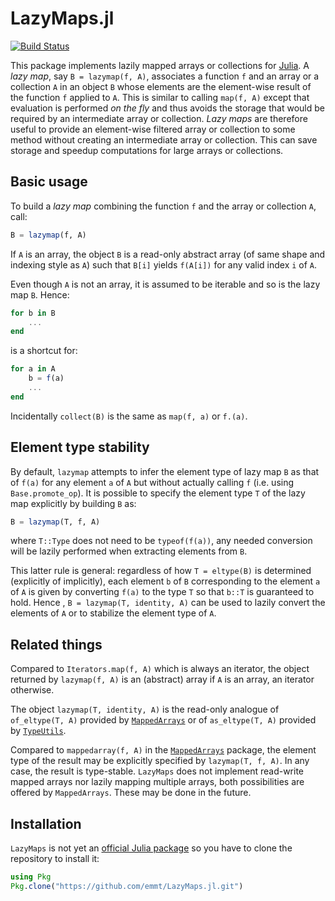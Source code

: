 # LazyMaps.jl

[![Build Status](https://travis-ci.org/emmt/LazyMaps.jl.svg?branch=master)](https://travis-ci.org/emmt/LazyMaps.jl)

This package implements lazily mapped arrays or collections for
[Julia](http://julialang.org/). A *lazy map*, say `B = lazymap(f, A)`, associates a
function `f` and an array or a collection `A` in an object `B` whose elements are the
element-wise result of the function `f` applied to `A`. This is similar to calling `map(f,
A)` except that evaluation is performed *on the fly* and thus avoids the storage that
would be required by an intermediate array or collection. *Lazy maps* are therefore useful
to provide an element-wise filtered array or collection to some method without creating an
intermediate array or collection. This can save storage and speedup computations for large
arrays or collections.

## Basic usage

To build a *lazy map* combining the function `f` and the array or collection `A`, call:

```julia
B = lazymap(f, A)
```

If `A` is an array, the object `B` is a read-only abstract array (of same shape and
indexing style as `A`) such that `B[i]` yields `f(A[i])` for any valid index `i` of `A`.

Even though `A` is not an array, it is assumed to be iterable and so is the lazy map `B`.
Hence:

```julia
for b in B
    ...
end
```

is a shortcut for:

```julia
for a in A
    b = f(a)
    ...
end
```

Incidentally `collect(B)` is the same as `map(f, a)` or `f.(a)`.


## Element type stability

By default, `lazymap` attempts to infer the element type of lazy map `B` as that of `f(a)`
for any element `a` of `A` but without actually calling `f` (i.e. using
`Base.promote_op`). It is possible to specify the element type `T` of the lazy map
explicitly by building `B` as:

```julia
B = lazymap(T, f, A)
```

where `T::Type` does not need to be `typeof(f(a))`, any needed conversion will be lazily
performed when extracting elements from `B`.

This latter rule is general: regardless of how `T = eltype(B)` is determined (explicitly
of implicitly), each element `b` of `B` corresponding to the element `a` of `A` is given
by converting `f(a)` to the type `T` so that `b::T` is guaranteed to hold. Hence , `B =
lazymap(T, identity, A)` can be used to lazily convert the elements of `A` or to stabilize
the element type of `A`.


## Related things

Compared to `Iterators.map(f, A)` which is always an iterator, the object returned by
`lazymap(f, A)` is an (abstract) array if `A` is an array, an iterator otherwise.

The object `lazymap(T, identity, A)` is the read-only analogue of `of_eltype(T, A)`
provided by [`MappedArrays`](https://github.com/JuliaArrays/MappedArrays.jl) or of
`as_eltype(T, A)` provided by [`TypeUtils`](https://github.com/emmt/TypeUtils.jl).

Compared to `mappedarray(f, A)` in the
[`MappedArrays`](https://github.com/JuliaArrays/MappedArrays.jl) package, the element type
of the result may be explicitly specified by `lazymap(T, f, A)`. In any case, the result
is type-stable. `LazyMaps` does not implement read-write mapped arrays nor lazily mapping
multiple arrays, both possibilities are offered by `MappedArrays`. These may be done in
the future.


## Installation

`LazyMaps` is not yet an [official Julia package](https://pkg.julialang.org/) so you have
to clone the repository to install it:

```julia
using Pkg
Pkg.clone("https://github.com/emmt/LazyMaps.jl.git")
```
